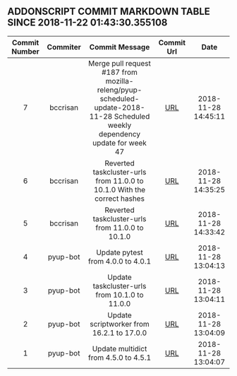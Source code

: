 ## ADDONSCRIPT COMMIT MARKDOWN TABLE SINCE 2018-11-22 01:43:30.355108

| Commit Number | Commiter | Commit Message | Commit Url | Date | 
|:---:|:----:|:----------------------------------:|:------:|:----:| 
|7|bccrisan|Merge pull request #187 from mozilla-releng/pyup-scheduled-update-2018-11-28  Scheduled weekly dependency update for week 47|[URL](https://github.com/mozilla-releng/addonscript/commit/53b3aced71ef8176d4ebf5001f06870fbfb922cb)|2018-11-28 14:45:11
|6|bccrisan|Reverted taskcluster-urls from 11.0.0 to 10.1.0      With the correct hashes|[URL](https://github.com/mozilla-releng/addonscript/commit/f7c329cc4a58f719cadbad22dffc00de57b3bff3)|2018-11-28 14:35:25
|5|bccrisan|Reverted taskcluster-urls from 11.0.0 to 10.1.0|[URL](https://github.com/mozilla-releng/addonscript/commit/f8329c0c3b62cccfb94a4b7231dfc3aeaa6f00f7)|2018-11-28 14:33:42
|4|pyup-bot|Update pytest from 4.0.0 to 4.0.1|[URL](https://github.com/mozilla-releng/addonscript/commit/ea0762e8f314761e49f6606680d2f831bb9bd79d)|2018-11-28 13:04:13
|3|pyup-bot|Update taskcluster-urls from 10.1.0 to 11.0.0|[URL](https://github.com/mozilla-releng/addonscript/commit/257b3340f9cd0bb3bee7bf88439b666a7512fc33)|2018-11-28 13:04:11
|2|pyup-bot|Update scriptworker from 16.2.1 to 17.0.0|[URL](https://github.com/mozilla-releng/addonscript/commit/ee00e72e06c12365d51af81961ca52f1f39785d2)|2018-11-28 13:04:09
|1|pyup-bot|Update multidict from 4.5.0 to 4.5.1|[URL](https://github.com/mozilla-releng/addonscript/commit/3f008d23361935d2d27923a5d4b6d3d9ef40994e)|2018-11-28 13:04:07



